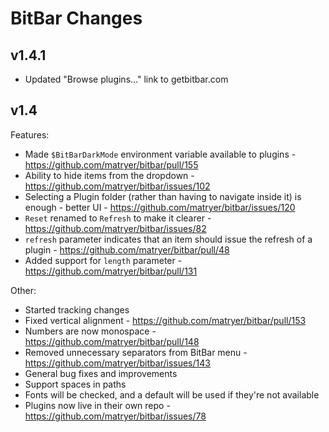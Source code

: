 # BitBar Changes

## v1.4.1

  * Updated "Browse plugins..." link to getbitbar.com

## v1.4

Features:

  * Made `$BitBarDarkMode` environment variable available to plugins - https://github.com/matryer/bitbar/pull/155
  * Ability to hide items from the dropdown - https://github.com/matryer/bitbar/issues/102
  * Selecting a Plugin folder (rather than having to navigate inside it) is enough - better UI - https://github.com/matryer/bitbar/issues/120
  * `Reset` renamed to `Refresh` to make it clearer - https://github.com/matryer/bitbar/issues/82
  * `refresh` parameter indicates that an item should issue the refresh of a plugin - https://github.com/matryer/bitbar/pull/48
  * Added support for `length` parameter - https://github.com/matryer/bitbar/pull/131

Other:

  * Started tracking changes
  * Fixed vertical alignment - https://github.com/matryer/bitbar/pull/153
  * Numbers are now monospace - https://github.com/matryer/bitbar/pull/148
  * Removed unnecessary separators from BitBar menu - https://github.com/matryer/bitbar/issues/143
  * General bug fixes and improvements
  * Support spaces in paths
  * Fonts will be checked, and a default will be used if they're not available
  * Plugins now live in their own repo - https://github.com/matryer/bitbar/issues/78
